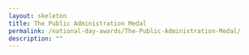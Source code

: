 ```yaml
---
layout: skeleton
title: The Public Administration Medal
permalink: /national-day-awards/The-Public-Administration-Medal/
description: ""
---
```

